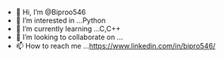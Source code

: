 - 👋 Hi, I’m @Biproo546
- 👀 I’m interested in ...Python
- 🌱 I’m currently learning ...C,C++
- 💞️ I’m looking to collaborate on ...
- 📫 How to reach me ...https://www.linkedin.com/in/bipro546/

<!---
Biproo546/Biproo546 is a ✨ special ✨ repository because its `README.md` (this file) appears on your GitHub profile.
You can click the Preview link to take a look at your changes.
--->
